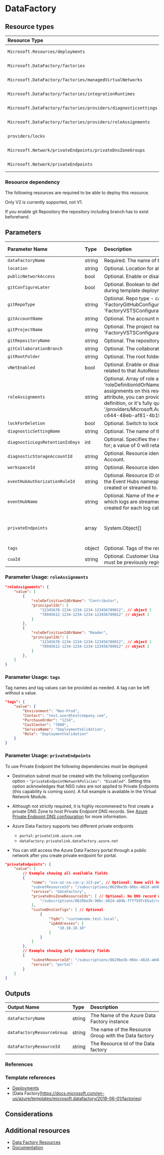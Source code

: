 # DataFactory

## Resource types

| Resource Type | Api Version |
|:--|:--|
| `Microsoft.Resources/deployments` | 2020-06-01 |
| `Microsoft.DataFactory/factories` | 2018-06-01 |
| `Microsoft.DataFactory/factories/managedVirtualNetworks` | 2018-06-01 |
| `Microsoft.DataFactory/factories/integrationRuntimes` | 2018-06-01 |
| `Microsoft.DataFactory/factories/providers/diagnosticsettings` | 2017-05-01-preview |
| `Microsoft.DataFactory/factories/providers/roleAssignments` | 2020-04-01-preview |
| `providers/locks` | 2016-09-01 |
| `Microsoft.Network/privateEndpoints/privateDnsZoneGroups` | 2020-05-01 |
| `Microsoft.Network/privateEndpoints` | 2020-05-01 |


### Resource dependency

The following resources are required to be able to deploy this resource.

Only V2 is currently supported, not V1.

If you enable git Repository the repository including branch has to exist beforehand.


## Parameters

| Parameter Name | Type | Description | DefaultValue | Possible values |
| :-- | :-- | :-- | :-- | :-- |
| `dataFactoryName` | string | Required. The name of the Azure Factory to create |  |  |
| `location` | string | Optional. Location for all Resources. | [resourceGroup().location] |  |
| `publicNetworkAccess` | bool | Optional. Enable or disable public network access. | true |  |
| `gitConfigureLater` | bool | Optional. Boolean to define whether or not to configure git during template deployment. | true |  |
| `gitRepoType` | string |Optional. Repo type - can be 'FactoryVSTSConfiguration' or 'FactoryGitHubConfiguration'. Default is 'FactoryVSTSConfiguration'. | FactoryVSTSConfiguration |  |
| `gitAccountName` | string | Optional. The account name. | "" |  |
| `gitProjectName` | string | Optional. The project name. Only relevant for 'FactoryVSTSConfiguration'. | "" |  |
| `gitRepositoryName` | string | Optional. The repository name. | "" |  |
| `gitCollaborationBranch` | string | Optional. The collaboration branch name. Default is 'main'. | main |  |
| `gitRootFolder` | string | Optional. The root folder path name. Default is '/'. | / |  |
| `vNetEnabled` | bool | Optional. Enable or disable managed virtual networks and related to that AutoResolveIntegrationRuntime. | false |  |
| `roleAssignments` | string | Optional. Array of role assignment objects that contain the 'roleDefinitionIdOrName' and 'principalId' to define RBAC role assignments on this resource. In the roleDefinitionIdOrName attribute, you can provide either the display name of the role definition, or it's fully qualified ID in the following format: '/providers/Microsoft.Authorization/roleDefinitions/c2f4ef07-c644-48eb-af81-4b1b4947fb11' |  |
| `lockForDeletion` | bool | Optional. Switch to lock resource from deletion. | false |  |
| `diagnosticSettingName` | string | Optional. The name of the Diagnostic setting. | service |  |
| `diagnosticLogsRetentionInDays` | int | Optional. Specifies the number of days that logs will be kept for; a value of 0 will retain data indefinitely. | 365 |  |
| `diagnosticStorageAccountId` | string | Optional. Resource identifier of the Diagnostic Storage Account. |  |  |
| `workspaceId` | string | Optional. Resource identifier of Log Analytics. |  |
| `eventHubAuthorizationRuleId` | string | Optional. Resource ID of the event hub authorization rule for the Event Hubs namespace in which the event hub should be created or streamed to. |  |  |
| `eventHubName` | string | Optional. Name of the event hub within the namespace to which logs are streamed. Without this, an event hub is created for each log category. |  |  |
| `privateEndpoints` | array | System.Object[] |  | Optional. Configuration Details for private endpoints. |
| `tags` | object | Optional. Tags of the resource. | {} |  |
| `cuaId` | string | Optional. Customer Usage Attribution id (GUID). This GUID must be previously registered |  |  |



### Parameter Usage: `roleAssignments`

```json
"roleAssignments": {
    "value": [
        {
            "roleDefinitionIdOrName": "Contributor",
            "principalIds": [
                "12345678-1234-1234-1234-123456789012", // object 1
                "78945612-1234-1234-1234-123456789012" // object 2
            ]
        },
        {
            "roleDefinitionIdOrName": "Reader",
            "principalIds": [
                "12345678-1234-1234-1234-123456789012", // object 1
                "78945612-1234-1234-1234-123456789012" // object 2
            ]
        },
    ]
}
```


### Parameter Usage: `tags`

Tag names and tag values can be provided as needed. A tag can be left without a value.

```json
"tags": {
    "value": {
        "Environment": "Non-Prod",
        "Contact": "test.user@testcompany.com",
        "PurchaseOrder": "1234",
        "CostCenter": "7890",
        "ServiceName": "DeploymentValidation",
        "Role": "DeploymentValidation"
    }
}
```


### Parameter Usage: `privateEndpoints`

To use Private Endpoint the following dependencies must be deployed:

- Destination subnet must be created with the following configuration option - `"privateEndpointNetworkPolicies": "Disabled"`.  Setting this option acknowledges that NSG rules are not applied to Private Endpoints (this capability is coming soon). A full example is available in the Virtual Network Module.

- Although not strictly required, it is highly recommened to first create a private DNS Zone to host Private Endpoint DNS records. See [Azure Private Endpoint DNS configuration](https://docs.microsoft.com/en-us/azure/private-link/private-endpoint-dns) for more information.

- Azure Data Factory supports two different private endpoints
    - `portal`: `privatelink.azure.com`
    - `dataFactory`: `privatelink.datafactory.azure.net`

- You can still access the Azure Data Factory portal through a public network after you create private endpoint for portal.

```json
"privateEndpoints": {
    "value": [
        // Example showing all available fields
        {
            "name": "sxx-az-sa-cac-y-123-pe", // Optional: Name will be automatically generated if one is not provided here
            "subnetResourceId": "/subscriptions/8629be3b-96bc-482d-a04b-ffff597c65a2/resourceGroups/validation-rg/providers/Microsoft.Network/virtualNetworks/sxx-az-vnet-weu-x-001/subnets/sxx-az-subnet-weu-x-001",
            "service": "dataFactory",
            "privateDnsZoneResourceIds": [ // Optional: No DNS record will be created if a private DNS zone Resource ID is not specified
                "/subscriptions/8629be3b-96bc-482d-a04b-ffff597c65a2/resourceGroups/validation-rg/providers/Microsoft.Network/privateDnsZones/privatelink.datafactory.azure.net"
            ],
            "customDnsConfigs": [ // Optional
                {
                    "fqdn": "customname.test.local",
                    "ipAddresses": [
                        "10.10.10.10"
                    ]
                }
            ]
        },
        // Example showing only mandatory fields
        {
            "subnetResourceId": "/subscriptions/8629be3b-96bc-482d-a04b-ffff597c65a2/resourceGroups/validation-rg/providers/Microsoft.Network/virtualNetworks/sxx-az-vnet-weu-x-001/subnets/sxx-az-subnet-weu-x-001",
            "service": "portal"
        }
    ]
}
```


## Outputs

| Output Name | Type | Description |
| :-- | :-- | :-- |
| `dataFactoryName` | string | The Name of the Azure Data Factory instance |
| `dataFactoryResourceGroup` | string | The name of the Resource Group with the Data factory |
| `dataFactoryResourceId` | string | The Resource Id of the Data factory |

### References

### Template references

- [Deployments](https://docs.microsoft.com/en-us/azure/templates/Microsoft.Resources/2018-02-01/deployments)
- [Data Factory]https://docs.microsoft.com/en-us/azure/templates/microsoft.datafactory/2018-06-01/factories)

## Considerations

## Additional resources

- [Data Factory Resources](https://docs.microsoft.com/en-us/azure/templates/microsoft.datafactory/allversions)
- [Documentation](https://docs.microsoft.com/en-us/azure/data-factory/)